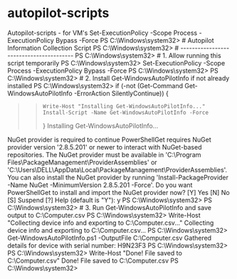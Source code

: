 # autopilot-scripts
Autopilot-scripts - for VM's
 Set-ExecutionPolicy -Scope Process -ExecutionPolicy Bypass -Force                               PS C:\Windows\system32> # Autopilot Information Collection Script                                                       PS C:\Windows\system32> # ----------------------------------------
PS C:\Windows\system32> # 1. Allow running this script temporarily
PS C:\Windows\system32> Set-ExecutionPolicy -Scope Process -ExecutionPolicy Bypass -Force
PS C:\Windows\system32>
PS C:\Windows\system32> # 2. Install Get-WindowsAutoPilotInfo if not already installed
PS C:\Windows\system32> if (-not (Get-Command Get-WindowsAutoPilotInfo -ErrorAction SilentlyContinue)) {
>>     Write-Host "Installing Get-WindowsAutoPilotInfo..."
>>     Install-Script -Name Get-WindowsAutoPilotInfo -Force
>> }
Installing Get-WindowsAutoPilotInfo...

NuGet provider is required to continue
PowerShellGet requires NuGet provider version '2.8.5.201' or newer to interact with NuGet-based repositories. The NuGet
 provider must be available in 'C:\Program Files\PackageManagement\ProviderAssemblies' or
'C:\Users\DELL\AppData\Local\PackageManagement\ProviderAssemblies'. You can also install the NuGet provider by running
'Install-PackageProvider -Name NuGet -MinimumVersion 2.8.5.201 -Force'. Do you want PowerShellGet to install and import
 the NuGet provider now?
[Y] Yes  [N] No  [S] Suspend  [?] Help (default is "Y"): y
PS C:\Windows\system32>
PS C:\Windows\system32> # 3. Run Get-WindowsAutoPilotInfo and save output to C:\Computer.csv
PS C:\Windows\system32> Write-Host "Collecting device info and exporting to C:\Computer.csv..."
Collecting device info and exporting to C:\Computer.csv...
PS C:\Windows\system32> Get-WindowsAutoPilotInfo.ps1 -OutputFile C:\Computer.csv
Gathered details for device with serial number: H9N23F3
PS C:\Windows\system32>
PS C:\Windows\system32> Write-Host "Done! File saved to C:\Computer.csv"
Done! File saved to C:\Computer.csv
PS C:\Windows\system32>
